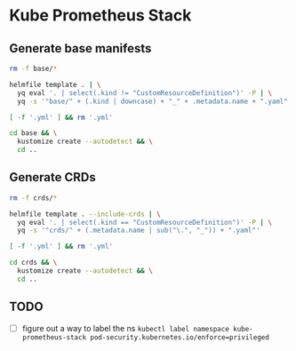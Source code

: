 # Kube Prometheus Stack

## Generate base manifests

```bash
rm -f base/*

helmfile template . | \
  yq eval '. | select(.kind != "CustomResourceDefinition")' -P | \
  yq -s '"base/" + (.kind | downcase) + "_" + .metadata.name + ".yaml"'

[ -f '.yml' ] && rm '.yml'

cd base && \
  kustomize create --autodetect && \
  cd ..
```

## Generate CRDs

```bash
rm -f crds/*

helmfile template . --include-crds | \
  yq eval '. | select(.kind == "CustomResourceDefinition")' -P | \
  yq -s '"crds/" + (.metadata.name | sub("\.", "_")) + ".yaml"'

[ -f '.yml' ] && rm '.yml'

cd crds && \
  kustomize create --autodetect && \
  cd ..
```

## TODO

- [ ] figure out a way to label the ns `kubectl label namespace kube-prometheus-stack pod-security.kubernetes.io/enforce=privileged`
